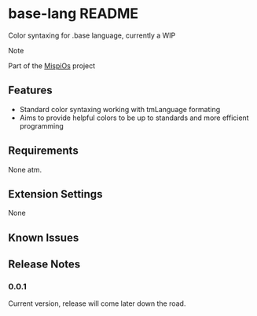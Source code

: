 # base-lang README

Color syntaxing for .base language, currently a WIP

> [!NOTE]
> Part of the [MispiOs](https://github.com/MispiOS) project

## Features

- Standard color syntaxing working with tmLanguage formating
- Aims to provide helpful colors to be up to standards and more efficient programming

## Requirements

None atm.

## Extension Settings

None

## Known Issues



## Release Notes

### 0.0.1

Current version, release will come later down the road.
